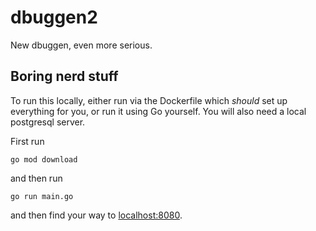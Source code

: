 # dbuggen2

New dbuggen, even more serious.

## Boring nerd stuff

To run this locally, either run via the Dockerfile which *should* set up everything for you, or run it using Go yourself. You will also need a local postgresql server.

First run
```shell
go mod download
```

and then run
```shell
go run main.go
```

and then find your way to [localhost:8080](http://localhost:8080/).
